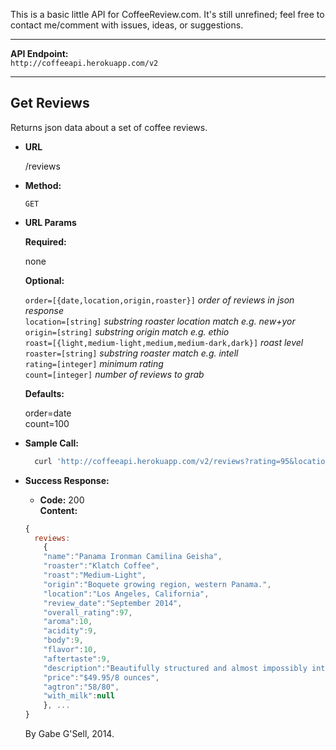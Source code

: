 This is a basic little API for CoffeeReview.com. It's still unrefined; feel free to contact me/comment with issues, ideas, or suggestions.

---

**API Endpoint:** <br>
`http://coffeeapi.herokuapp.com/v2`

---

**Get Reviews**
----
  Returns json data about a set of coffee reviews.

* **URL**

  /reviews

* **Method:**

  `GET`
  
*  **URL Params**

   **Required:**

   none

   **Optional:**

   `order=[{date,location,origin,roaster}]`    _order of reviews in json response_ <br>
   `location=[string]`    _substring roaster location match e.g. new+yor_<br>
   `origin=[string]`    _substring origin match e.g. ethio_<br>
   `roast=[{light,medium-light,medium,medium-dark,dark}]`    _roast level_ <br>
   `roaster=[string]`    _substring roaster match e.g. intell_<br>
   `rating=[integer]`    _minimum rating_<br>
   `count=[integer]`    _number of reviews to grab_<br>

   **Defaults:**

   order=date <br>
   count=100

* **Sample Call:**

  ```bash
    curl 'http://coffeeapi.herokuapp.com/v2/reviews?rating=95&location=cali&order=rating&count=15'
  ```

* **Success Response:**

  * **Code:** 200 <br>
    **Content:**
  ```javascript
  {
    reviews: 
      {
      "name":"Panama Ironman Camilina Geisha",
      "roaster":"Klatch Coffee",
      "roast":"Medium-Light",
      "origin":"Boquete growing region, western Panama.",
      "location":"Los Angeles, California",
      "review_date":"September 2014",
      "overall_rating":97,
      "aroma":10,
      "acidity":9,
      "body":9,
      "flavor":10,
      "aftertaste":9,
      "description":"Beautifully structured and almost impossibly intricate in flavor and aroma. The fruit sensation is so deep and so complex that one could find almost any note in it: we settled on guava, mango and tangerine. Intensely floral – passion fruit, lilac, lily – with crisp cacao nib and sandalwood complication. Rich, lyric acidity; syrupy but buoyant mouthfeel. The aromatic fireworks quiet a bit but still saturate the finish.",
      "price":"$49.95/8 ounces",
      "agtron":"58/80",
      "with_milk":null
      }, ...
  }
  ```
  
  By Gabe G'Sell, 2014.
